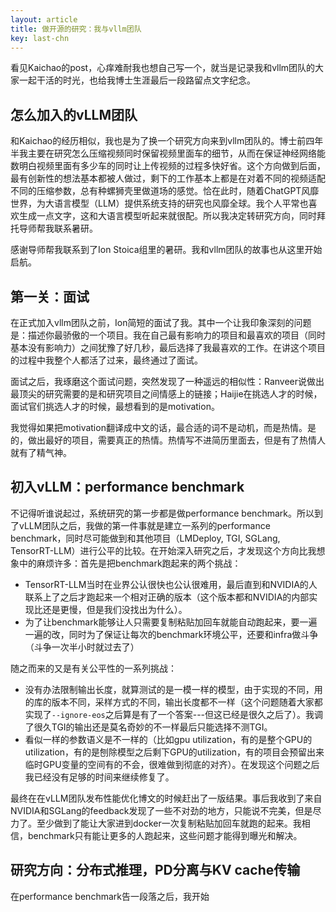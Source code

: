 ```yaml
---
layout: article
title: 做开源的研究：我与vllm团队
key: last-chn
---
```


看见Kaichao的post，心痒难耐我也想自己写一个，就当是记录我和vllm团队的大家一起干活的时光，也给我博士生涯最后一段路留点文字纪念。

## 怎么加入的vLLM团队

和Kaichao的经历相似，我也是为了换一个研究方向来到vllm团队的。博士前四年半我主要在研究怎么压缩视频同时保留视频里面车的细节，从而在保证神经网络能数明白视频里面有多少车的同时让上传视频的过程多快好省。这个方向做到后面，最有创新性的想法基本都被人做过，剩下的工作基本上都是在对着不同的视频适配不同的压缩参数，总有种螺狮壳里做道场的感觉。恰在此时，随着ChatGPT风靡世界，为大语言模型（LLM）提供系统支持的研究也风靡全球。我个人平常也喜欢生成一点文字，这和大语言模型听起来就很配。所以我决定转研究方向，同时拜托导师帮我联系暑研。

感谢导师帮我联系到了Ion Stoica组里的暑研。我和vllm团队的故事也从这里开始启航。

## 第一关：面试

在正式加入vllm团队之前，Ion简短的面试了我。其中一个让我印象深刻的问题是：描述你最骄傲的一个项目。我在自己最有影响力的项目和最喜欢的项目（同时基本没有影响力）之间犹豫了好几秒，最后选择了我最喜欢的工作。在讲这个项目的过程中我整个人都活了过来，最终通过了面试。

面试之后，我琢磨这个面试问题，突然发现了一种遥远的相似性：Ranveer说做出最顶尖的研究需要的是和研究项目之间情感上的链接；Haijie在挑选人才的时候，面试官们挑选人才的时候，最想看到的是motivation。

我觉得如果把motivation翻译成中文的话，最合适的词不是动机，而是热情。是的，做出最好的项目，需要真正的热情。热情写不进简历里面去，但是有了热情人就有了精气神。

## 初入vLLM：performance benchmark

不记得听谁说起过，系统研究的第一步都是做performance benchmark。所以到了vLLM团队之后，我做的第一件事就是建立一系列的performance benchmark，同时尽可能做到和其他项目（LMDeploy, TGI, SGLang, TensorRT-LLM）进行公平的比较。在开始深入研究之后，才发现这个方向比我想象中的麻烦许多：首先是把benchmark跑起来的两个挑战：

- TensorRT-LLM当时在业界公认很快也公认很难用，最后直到和NVIDIA的人联系上了之后才跑起来一个相对正确的版本（这个版本都和NVIDIA的内部实现比还是更慢，但是我们没找出为什么）。
- 为了让benchmark能够让人只需要复制粘贴加回车就能自动跑起来，要一遍一遍的改，同时为了保证让每次的benchmark环境公平，还要和infra做斗争（斗争一次半小时就过去了）

随之而来的又是有关公平性的一系列挑战：

- 没有办法限制输出长度，就算测试的是一模一样的模型，由于实现的不同，用的库的版本不同，采样方式的不同，输出长度都不一样（这个问题随着大家都实现了`--ignore-eos`之后算是有了一个答案---但这已经是很久之后了）。我调了很久TGI的输出还是莫名奇妙的不一样最后只能选择不测TGI。
- 看似一样的参数语义是不一样的（比如gpu utilization，有的是整个GPU的utilization，有的是刨除模型之后剩下GPU的utilization，有的项目会预留出来临时GPU变量的空间有的不会，很难做到彻底的对齐）。在发现这个问题之后我已经没有足够的时间来继续修复了。

最终在在vLLM团队发布性能优化博文的时候赶出了一版结果。事后我收到了来自NVIDIA和SGLang的feedback发现了一些不对劲的地方，只能说不完美，但是尽力了。至少做到了能让大家进到docker一次复制粘贴加回车就跑的起来。我相信，benchmark只有能让更多的人跑起来，这些问题才能得到曝光和解决。

## 研究方向：分布式推理，PD分离与KV cache传输

在performance benchmark告一段落之后，我开始